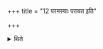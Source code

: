 +++
title = "12 परमस्याः परावत इति"

+++

<details><summary>थिते</summary>

परमस्याः परावत इति शमीमयीम् १२
</details>
